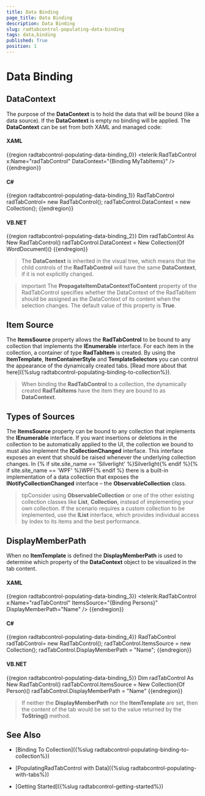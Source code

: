 ```yaml
---
title: Data Binding
page_title: Data Binding
description: Data Binding
slug: radtabcontrol-populating-data-binding
tags: data,binding
published: True
position: 1
---
```


# Data Binding



## DataContext

The purpose of the __DataContext__ is to hold the data that will be bound (like a data source). If the __DataContext__ is empty no binding will be applied. The __DataContext__ can be set from both XAML and managed code:
				

#### __XAML__

{{region radtabcontrol-populating-data-binding_0}}
	<telerik:RadTabControl x:Name="radTabControl" DataContext="{Binding MyTabItems}" />
	{{endregion}}



#### __C#__

{{region radtabcontrol-populating-data-binding_1}}
	RadTabControl radTabControl= new RadTabControl();
	radTabControl.DataContext = new Collection<WordDocument>();
	{{endregion}}



#### __VB.NET__

{{region radtabcontrol-populating-data-binding_2}}
	Dim radTabControl As New RadTabControl()
	radTabControl.DataContext = New Collection(Of WordDocument)()
	{{endregion}}



>The __DataContext__ is inherited in the visual tree, which means that the child controls of the __RadTabControl__ will have the same __DataContext__, if it is not explicitly changed.

>important The __PropagateItemDataContextToContent__ property of the RadTabControl specifies whether the DataContext of the RadTabItem should be assigned as the DataContext of its content when the selection changes. The default value of this property is __True__.
						

## Item Source

The __ItemsSource__ property allows the __RadTabControl__ to be bound to any collection that implements the __IEnumerable__ interface. For each item in the collection, a container of type __RadTabItem__ is created. By using the __ItemTemplate__, __ItemContainerStyle__ and __TemplateSelectors__ you can control the appearance of the dynamically created tabs. [Read more about that here]({%slug radtabcontrol-populating-binding-to-collection%}).
				

>When binding the __RadTabControl__ to a collection, the dynamically created __RadTabItems__ have the item they are bound to as __DataContext__.
					

## Types of Sources

The __ItemsSource__ property can be bound to any collection that implements the __IEnumerable__ interface. If you want insertions or deletions in the collection to be automatically applied to the UI, the collection we bound to must also implement the __ICollectionChanged__ interface. This interface exposes an event that should be raised whenever the underlying collection changes. In {% if site.site_name == 'Silverlight' %}Silverlight{% endif %}{% if site.site_name == 'WPF' %}WPF{% endif %} there is a built-in implementation of a data collection that exposes the __INotifyCollectionChanged__ interface – the __ObservableCollection<T>__ class.
				

>tipConsider using __ObservableCollection<T>__ or one of the other existing collection classes like __List<T>__, __Collection<T>__, instead of implementing your own collection. If the scenario requires a custom collection to be implemented, use the __IList__ interface, which provides individual access by index to its items and the best performance.
					

## DisplayMemberPath

When no __ItemTemplate__ is defined the __DisplayMemberPath__ is used to determine which property of the __DataContext__ object to be visualized in the tab content.
				

#### __XAML__

{{region radtabcontrol-populating-data-binding_3}}
	<telerik:RadTabControl x:Name="radTabControl" ItemsSource="{Binding Persons}" DisplayMemberPath="Name" />
	{{endregion}}



#### __C#__

{{region radtabcontrol-populating-data-binding_4}}
	RadTabControl radTabControl= new RadTabControl();
	radTabControl.ItemsSource = new Collection<Person>();
	radTabControl.DisplayMemberPath = "Name";
	{{endregion}}



#### __VB.NET__

{{region radtabcontrol-populating-data-binding_5}}
	Dim radTabControl As New RadTabControl()
	radTabControl.ItemsSource = New Collection(Of Person)()
	radTabControl.DisplayMemberPath = "Name"
	{{endregion}}



>If neither the __DisplayMemberPath__ nor the __ItemTemplate__ are set, then the content of the tab would be set to the value returned by the __ToString()__ method.
					

## See Also

 * [Binding To Collection]({%slug radtabcontrol-populating-binding-to-collection%})

 * [PopulatingRadTabControl with Data]({%slug radtabcontrol-populating-with-tabs%})

 * [Getting Started]({%slug radtabcontrol-getting-started%})
